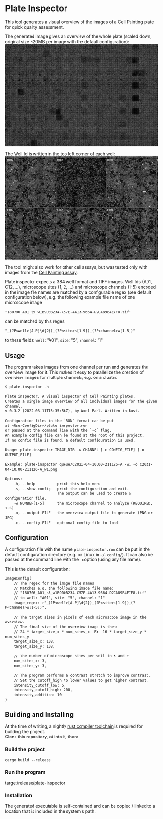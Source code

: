 # Plate Inspector

This tool generates a visual overview of the images of a Cell Painting plate for quick quality assessment.

The generated image  gives an overview of the whole plate (scaled down, original size ~20MB per image with the default configuration):  
![full_overview](assets/example_overview_w1.png)

The Well Id is written in the top left corner of each well:  
![overview_zoom](assets/example_overview_w1_zoom.png)

The tool might also work for other cell assays, but was tested only with images from the [Cell Painting assay](https://www.nature.com/articles/nprot.2016.105).

Plate inspector expects a 384 well format and TIFF images. Well Ids (A01, C12, ...), microscope sites (1, 2, ...) and microscope channels (1-5) encoded in the image file names are matched by a configurable regex (see default configuration below), e.g. the following example file name of one microscope image

`"180706_A01_s5_w1B9D0B234-C57E-4A13-9664-D2CA89B4E7F8.tif"`

can be matched by this reges:

`"_(?P<well>[A-P]\d{2})_(?P<site>s[1-9])_(?P<channel>w[1-5])"`

to these fields: `well`: "A01", `site`: "5", `channel`: "1"

## Usage

The program takes images from one channel per run and generates the overview image for it. This makes it easy to parallelize the creation of overview images for multiple channels, e.g. on a cluster.

```
$ plate-inspector -h

Plate inspector, A visual inspector of Cell Painting plates.
Creates a single image overview of all individual images for the given channel.
v 0.3.2 (2022-03-11T15:35:56Z), by Axel Pahl. Written in Rust.

Configuration files in the `RON` format can be put
at <UserConfigDir>/plate-inspector.ron
or passed at the command line with the `-c` flag.
An example config file can be found at the root of this project.
If no config file is found, a default configuration is used.

Usage: plate-inspector IMAGE_DIR -w CHANNEL [-c CONFIG_FILE] [-o OUTPUT_FILE]

Example: plate-inspector queue/C2021-04-10.00-211126-A -w1 -o C2021-04-10.00-211126-A_w1.png

Options:
    -h, --help          print this help menu
    -s, --show-config   print the configuration and exit.
                        The output can be used to create a configuration file.
    -w NUMBER[1-5]      the microscope channel to analyze (REQUIRED, 1-5)
    -o, --output FILE   the overview output file to generate (PNG or JPG)
    -c, --config FILE   optional config file to load
```

## Configuration

A configuration file with the name `plate-inspector.ron` can be put in the default configuration directory (e.g. on Linux in `~/.config/`).
It can also be passed at the command line with the `-c`option (using any file name).

This is the default configuration:

```
ImageConfig(
    // The regex for the image file names
    // Matches e.g. the following image file name:
    // "180706_A01_s5_w1B9D0B234-C57E-4A13-9664-D2CA89B4E7F8.tif"
    // to well: "A01", site: "5", channel: "1"
    image_regex: r"_(?P<well>[A-P]\d{2})_(?P<site>s[1-9])_(?P<channel>w[1-5])",

    // The target sizes in pixels of each microscope image in the overview.
    // The final size of the overview image is then:
    // 24 * target_size_x * num_sites_x  BY  16 * target_size_y * num_sites_y
    target_size_x: 108,
    target_size_y: 108,

    // The number of microscope sites per well in X and Y
    num_sites_x: 3,
    num_sites_y: 3,

    // The program performs a contrast stretch to improve contrast.
    // Set the cutoff_high to lower values to get higher contrast.
    intensity_cutoff_low: 5,
    intensity_cutoff_high: 200,
    intensity_addition: 10
)
```

## Building and Installing

At the time of writing, a nightly [rust compiler toolchain](https://rustup.rs/) is required for building the project.  
Clone this repository, `cd` into it, then:

### Build the project

`cargo build --release`

### Run the program

target/release/plate-inspector

### Installation

The generated executable is self-contained and can be copied / linked to a location that is included in the system's path.